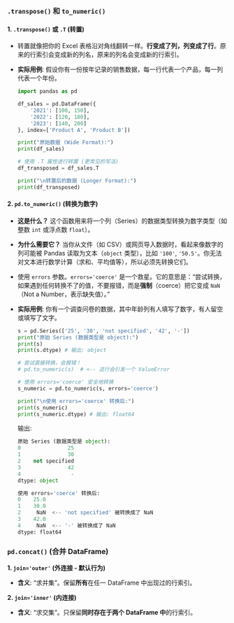 ### `.transpose()` 和 `to_numeric()`

#### 1. `.transpose()` 或 `.T` (转置)

- 转置就像把你的 Excel 表格沿对角线翻转一样。**行变成了列，列变成了行**。原来的行索引会变成新的列名，原来的列名会变成新的行索引。

- **实际用例**:
  假设你有一份按年记录的销售数据，每一行代表一个产品，每一列代表一个年份。

  ```python
  import pandas as pd
  
  df_sales = pd.DataFrame({
      '2021': [100, 150],
      '2022': [120, 180],
      '2023': [140, 200]
  }, index=['Product A', 'Product B'])
  
  print("原始数据 (Wide Format):")
  print(df_sales)
  
  # 使用 .T 属性进行转置 (更常见的写法)
  df_transposed = df_sales.T
  
  print("\n转置后的数据 (Longer Format):")
  print(df_transposed)
  ```

#### 2. `pd.to_numeric()` (转换为数字)

- **这是什么？** 这个函数用来将一个列（Series）的数据类型转换为数字类型（如整数 `int` 或浮点数 `float`）。

- **为什么需要它？** 当你从文件（如 CSV）或网页导入数据时，看起来像数字的列可能被 Pandas 读取为文本（`object` 类型），比如 `'100'`, `'50.5'`。你无法对文本进行数学计算（求和、平均值等），所以必须先转换它们。

- 使用 `errors` 参数。`errors='coerce'` 是一个救星。它的意思是：“尝试转换，如果遇到任何转换不了的值，不要报错，而是**强制**（coerce）把它变成 `NaN`（Not a Number，表示缺失值）。”

- **实际用例**:
  你有一个调查问卷的数据，其中年龄列有人填写了数字，有人留空或填写了文字。

  ```python
  s = pd.Series(['25', '30', 'not specified', '42', '-'])
  print("原始 Series (数据类型是 object):")
  print(s)
  print(s.dtype) # 输出: object
  
  # 尝试直接转换，会报错！
  # pd.to_numeric(s)  # <-- 这行会引发一个 ValueError
  
  # 使用 errors='coerce' 安全地转换
  s_numeric = pd.to_numeric(s, errors='coerce')
  
  print("\n使用 errors='coerce' 转换后:")
  print(s_numeric)
  print(s_numeric.dtype) # 输出: float64
  ```

  输出:

  ```python
  原始 Series (数据类型是 object):
  0               25
  1               30
  2    not specified
  3               42
  4                -
  dtype: object
  
  使用 errors='coerce' 转换后:
  0    25.0
  1    30.0
  2     NaN  <-- 'not specified' 被转换成了 NaN
  3    42.0
  4     NaN  <-- '-' 被转换成了 NaN
  dtype: float64
  ```

### `pd.concat()` (合并 DataFrame)

**1. `join='outer'` (外连接 - 默认行为)**

- **含义**: “求并集”。保留**所有**在任一 DataFrame 中出现过的行索引。

**2. `join='inner'` (内连接)**

- **含义**: “求交集”。只保留**同时存在于两个 DataFrame 中**的行索引。